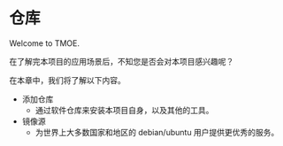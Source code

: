 # 仓库

Welcome to TMOE.

在了解完本项目的应用场景后，不知您是否会对本项目感兴趣呢？

在本章中，我们将了解以下内容。

- 添加仓库
  - 通过软件仓库来安装本项目自身，以及其他的工具。
- 镜像源
  - 为世界上大多数国家和地区的 debian/ubuntu 用户提供更优秀的服务。
